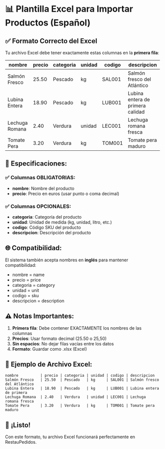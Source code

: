 # 📊 Plantilla Excel para Importar Productos (Español)

## ✅ Formato Correcto del Excel

Tu archivo Excel debe tener exactamente estas columnas en la **primera fila**:

| nombre | precio | categoria | unidad | codigo | descripcion |
|--------|--------|-----------|---------|---------|-------------|
| Salmón Fresco | 25.50 | Pescado | kg | SAL001 | Salmón fresco del Atlántico |
| Lubina Entera | 18.90 | Pescado | kg | LUB001 | Lubina entera de primera calidad |
| Lechuga Romana | 2.40 | Verdura | unidad | LEC001 | Lechuga romana fresca |
| Tomate Pera | 3.20 | Verdura | kg | TOM001 | Tomate pera maduro |

## 🔧 Especificaciones:

### ✅ Columnas OBLIGATORIAS:
- **nombre**: Nombre del producto
- **precio**: Precio en euros (usar punto o coma decimal)

### ✅ Columnas OPCIONALES:
- **categoria**: Categoría del producto
- **unidad**: Unidad de medida (kg, unidad, litro, etc.)
- **codigo**: Código SKU del producto
- **descripcion**: Descripción del producto

## 🌐 Compatibilidad:

El sistema también acepta nombres en **inglés** para mantener compatibilidad:
- nombre = name
- precio = price
- categoria = category
- unidad = unit
- codigo = sku
- descripcion = description

## ⚠️ Notas Importantes:

1. **Primera fila**: Debe contener EXACTAMENTE los nombres de las columnas
2. **Precios**: Usar formato decimal (25.50 o 25,50)
3. **Sin espacios**: No dejar filas vacías entre los datos
4. **Formato**: Guardar como .xlsx (Excel)

## 🎯 Ejemplo de Archivo Excel:

```
nombre          | precio | categoria | unidad | codigo | descripcion
Salmón Fresco   | 25.50  | Pescado   | kg     | SAL001 | Salmón fresco del Atlántico
Lubina Entera   | 18.90  | Pescado   | kg     | LUB001 | Lubina entera de primera
Lechuga Romana  | 2.40   | Verdura   | unidad | LEC001 | Lechuga romana fresca
Tomate Pera     | 3.20   | Verdura   | kg     | TOM001 | Tomate pera maduro
```

## 🚀 ¡Listo!

Con este formato, tu archivo Excel funcionará perfectamente en RestauPedidos.
